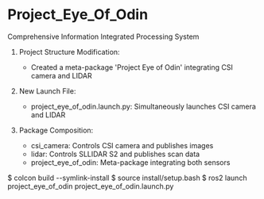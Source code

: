 # Project_Eye_Of_Odin
Comprehensive Information Integrated Processing System

1. Project Structure Modification:
    - Created a meta-package 'Project Eye of Odin' integrating CSI camera and LIDAR

2. New Launch File:
    - project_eye_of_odin.launch.py: Simultaneously launches CSI camera and LIDAR

3. Package Composition:
    - csi_camera: Controls CSI camera and publishes images
    - lidar: Controls SLLIDAR S2 and publishes scan data
    - project_eye_of_odin: Meta-package integrating both sensors

$ colcon build --symlink-install
$ source install/setup.bash
$ ros2 launch project_eye_of_odin project_eye_of_odin.launch.py

